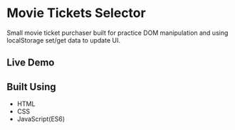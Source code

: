# Movie Tickets Selector

Small movie ticket purchaser built for practice DOM manipulation and using localStorage set/get data to update UI.

## Live Demo

## Built Using

- HTML
- CSS
- JavaScript(ES6)

